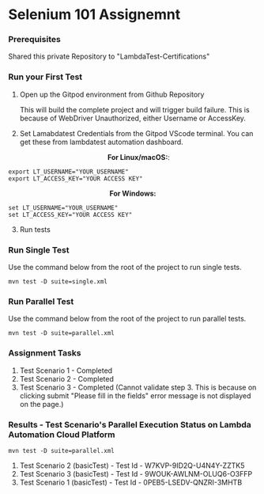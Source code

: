 
# Selenium 101 Assignemnt

### Prerequisites
Shared this private Repository to "LambdaTest-Certifications"

### Run your First Test
1. Open up the Gitpod environment from Github Repository

   This will build the complete project and will trigger build failure. This is because of  WebDriver Unauthorized, either Username or AccessKey.

2. Set Lamabdatest Credentials from the Gitpod VScode terminal. You can get these from lambdatest automation dashboard.
   <p align="center">
   <b>For Linux/macOS:</b>:
 
```
export LT_USERNAME="YOUR_USERNAME"
export LT_ACCESS_KEY="YOUR ACCESS KEY"
```
<p align="center">
   <b>For Windows:</b>

```
set LT_USERNAME="YOUR_USERNAME"
set LT_ACCESS_KEY="YOUR ACCESS KEY"
```

3. Run tests
### Run Single Test
Use the command below from the root of the project to run single tests.
```
mvn test -D suite=single.xml
```
### Run Parallel Test
Use the command below from the root of the project to run parallel tests.
```
mvn test -D suite=parallel.xml
```

### Assignment Tasks
1. Test Scenario 1 - Completed
2. Test Scenario 2 - Completed
3. Test Scenario 3 - Completed (Cannot validate step 3. This is because on clicking submit "Please fill in the fields" error message is not displayed on the page.)

###  Results - Test Scenario's Parallel Execution Status on Lambda Automation Cloud Platform
```
mvn test -D suite=parallel.xml
```

1. Test Scenario 2 (basicTest) - Test Id - W7KVP-9ID2Q-U4N4Y-ZZTK5
2. Test Scenario 3 (basicTest) - Test Id - 9WOUK-AWLNM-OLUQ6-O3FFP
3. Test Scenario 1 (basicTest) - Test Id - 0PEB5-LSEDV-QNZRI-3MHTB
